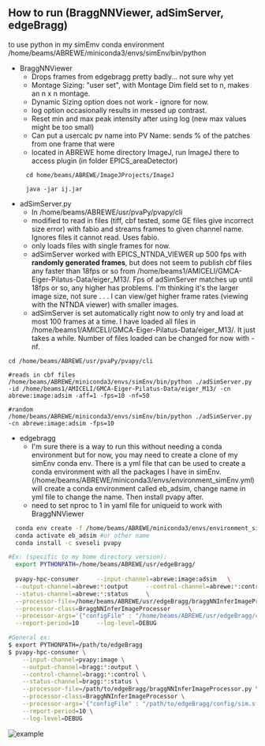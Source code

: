 How to run (BraggNNViewer, adSimServer, edgeBragg)
-
to use python in my simEmv conda environment 
/home/beams/ABREWE/miniconda3/envs/simEnv/bin/python

- BraggNNViewer  
  - Drops frames from edgebragg pretty badly... not sure why yet
  - Montage Sizing: "user set", with Montage Dim field set to n, makes an n x n montage.
  - Dynamic Sizing option does not work - ignore for now.
  - log option occasionally results in messed up contrast. 
  - Reset min and max peak intensity after using log (new max values might be too small)
  - Can put a usercalc pv name into PV Name: sends % of the patches from one frame that were 
  - located in ABREWE home directory ImageJ, run ImageJ there to access plugin (in folder EPICS_areaDetector)  
 
```shell
     cd home/beams/ABREWE/ImageJProjects/ImageJ
     
     java -jar ij.jar 
```

- adSimServer.py
  - In /home/beams/ABREWE/usr/pvaPy/pvapy/cli
  - modified to read in files (tiff, cbf tested, some GE files give incorrect size error) with fabio and streams frames to given channel name. 
     Ignores files it cannot read. Uses fabio. 
   - only loads files with single frames for now. 
  - adSimServer worked with EPICS_NTNDA_VIEWER up 500 fps with **randomly generated frames**, but does not seem to publish cbf files any faster than 18fps or so from /home/beams1/AMICELI/GMCA-Eiger-Pilatus-Data/eiger_M13/. Fps of adSimServer matches up until 18fps or so, any higher has problems. I'm thinking it's the larger image size, not sure . . . I can view/get higher frame rates (viewing with the NTNDA viewer) with smaller images.
  - adSimServer is set automatically right now to only try and load at most 100 frames at a time. I have loaded all files in /home/beams1/AMICELI/GMCA-Eiger-Pilatus-Data/eiger_M13/. It just takes a while. Number of files loaded can be changed for now with -nf.
```shell
cd /home/beams/ABREWE/usr/pvaPy/pvapy/cli

#reads in cbf files
/home/beams/ABREWE/miniconda3/envs/simEnv/bin/python ./adSimServer.py -id /home/beams1/AMICELI/GMCA-Eiger-Pilatus-Data/eiger_M13/ -cn abrewe:image:adsim -aff=1 -fps=10 -nf=50

#random
/home/beams/ABREWE/miniconda3/envs/simEnv/bin/python ./adSimServer.py -cn abrewe:image:adsim -fps=10

```

- edgebragg
  - I'm sure there is a way to run this without needing a conda environment but for now, you may need to create a clone of my simEnv conda env. There is a yml file that can be used to create a conda environment with all the packages I have in simEnv. (/home/beams/ABREWE/miniconda3/envs/environment_simEnv.yml) will create a conda environment called eb_adsim, change name in yml file to change the name. Then install pvapy after.
  - need to set nproc to 1 in yaml file for uniqueid to work with BraggNNViewer
```sh
  conda env create -f /home/beams/ABREWE/miniconda3/envs/environment_simEnv.yml
  conda activate eb_adsim #or other name
  conda install -c sveseli pvapy
```
```sh
#Ex: (specific to my home directory version):
  export PYTHONPATH=/home/beams/ABREWE/usr/edgeBragg/
  
  pvapy-hpc-consumer     --input-channel=abrewe:image:adsim   \
  --output-channel=abrewe:*:output     --control-channel=abrewe:*:control     \
  --status-channel=abrewe:*:status     \
  --processor-file=/home/beams/ABREWE/usr/edgeBragg/braggNNInferImageProcessor.py     \
  --processor-class=BraggNNInferImageProcessor     \
  --processor-args='{"configFile" : "/home/beams/ABREWE/usr/edgeBragg/config/sim.sf.yaml"}'     \
  --report-period=10     --log-level=DEBUG
```
```sh
#General ex:
$ export PYTHONPATH=/path/to/edgeBragg
$ pvapy-hpc-consumer \
    --input-channel=pvapy:image \
    --output-channel=bragg:*:output \
    --control-channel=bragg:*:control \
    --status-channel=bragg:*:status \
    --processor-file=/path/to/edgeBragg/braggNNInferImageProcessor.py \
    --processor-class=BraggNNInferImageProcessor \
    --processor-args='{"configFile" : "/path/to/edgeBragg/config/sim.sf.yaml"}' \
    --report-period=10 \
    --log-level=DEBUG
```
![example](https://user-images.githubusercontent.com/106117997/214919115-b9ec8672-4dbd-4caf-a7ad-deb88fd11923.png)

 
 

